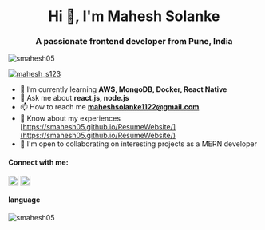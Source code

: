 <h1 align="center">Hi 👋, I'm Mahesh Solanke</h1>
<h3 align="center">A passionate frontend developer from Pune, India</h3>


<p align="left"> <img src="https://komarev.com/ghpvc/?username=smahesh05&label=Profile%20views&color=0e75b6&style=flat" alt="smahesh05" /> </p>

<p align="left"> <a href="https://twitter.com/mahesh_s123" target="blank"><img src="https://img.shields.io/twitter/follow/mahesh_s123?logo=twitter&style=for-the-badge" alt="mahesh_s123" /></a> </p>

- 🌱 I’m currently learning **AWS, MongoDB, Docker, React Native**
- 💬 Ask me about **react.js, node.js**
- 📫 How to reach me **maheshsolanke1122@gmail.com**
- 📄 Know about my experiences [https://smahesh05.github.io/ResumeWebsite/](https://smahesh05.github.io/ResumeWebsite/)
- 🤝  I'm open to collaborating on interesting projects as a MERN developer

<h4 align="left">Connect with me:</h4>
<p align="left">
<a href="https://twitter.com/mahesh_s123" target="blank"><img align="center" src="https://raw.githubusercontent.com/rahuldkjain/github-profile-readme-generator/master/src/images/icons/Social/twitter.svg" alt="mahesh_s123" height="20" width="20" /></a>
<a href="https://linkedin.com/in/https://www.linkedin.com/in/mahesh-solanke-254a91213/" target="blank"><img align="center" src="https://raw.githubusercontent.com/rahuldkjain/github-profile-readme-generator/master/src/images/icons/Social/linked-in-alt.svg" alt="https://www.linkedin.com/in/mahesh-solanke-254a91213/" height="20" width="20" /></a>
</p>

<h4 align="left"> language</h4>
<p><img align="left" src="https://github-readme-stats.vercel.app/api/top-langs?username=smahesh05&show_icons=true&locale=en&layout=compact" alt="smahesh05" /></p>




